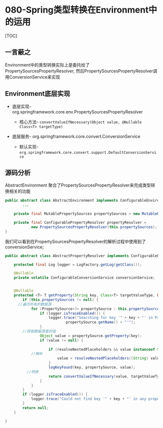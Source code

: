 # 080-Spring类型转换在Environment中的运用

[TOC]

## 一言蔽之

Environment中的类型转换实际上是委托给了PropertySourcesPropertyResolver, 然后PropertySourcesPropertyResolver调用ConversionService来实现

## Environment底层实现

- 底层实现-org.springframework.core.env.PropertySourcesPropertyResolver
  - 核心方法- `convertValueIfNecessary(Object value, @Nullable Class<T> targetType) `

- 底层服务- org.springframework.core.convert.ConversionService
  - 默认实现-`org.springframework.core.convert.support.DefaultConversionService`

## 源码分析

AbstractEnvironment 聚合了PropertySourcesPropertyResolver来完成类型转换相关的功能

```java
public abstract class AbstractEnvironment implements ConfigurableEnvironment {
		...

	private final MutablePropertySources propertySources = new MutablePropertySources();

	private final ConfigurablePropertyResolver propertyResolver =
			new PropertySourcesPropertyResolver(this.propertySources);
}
```

我们可以看到在PropertySourcesPropertyResolver的解析过程中使用到了conversionService;

```java
public abstract class AbstractPropertyResolver implements ConfigurablePropertyResolver {

	protected final Log logger = LogFactory.getLog(getClass());

	@Nullable
	private volatile ConfigurableConversionService conversionService;


	@Nullable
	protected <T> T getProperty(String key, Class<T> targetValueType, boolean resolveNestedPlaceholders) {
		if (this.propertySources != null) {
      //遍历所有的数据源
			for (PropertySource<?> propertySource : this.propertySources) {
				if (logger.isTraceEnabled()) {
					logger.trace("Searching for key '" + key + "' in PropertySource '" +
							propertySource.getName() + "'");
				}
        //获取数据源里的值
				Object value = propertySource.getProperty(key);
				if (value != null) {
          
					if (resolveNestedPlaceholders && value instanceof String) {
            //解析
						value = resolveNestedPlaceholders((String) value);
					}
					logKeyFound(key, propertySource, value);
          //转换
					return convertValueIfNecessary(value, targetValueType);
				}
			}
		}
		if (logger.isTraceEnabled()) {
			logger.trace("Could not find key '" + key + "' in any property source");
		}
		return null;
	}

}

```


